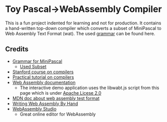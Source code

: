 # Toy Pascal->WebAssembly Compiler

This is a fun project indented for learning and not for production. It contains a hand-written top-down compiler which converts a subset of MiniPascal to Web Assembly Text Format (wat). The used [grammar](./grammar) can be found here.

## Credits

- [Grammar for MiniPascal](https://www.cs.helsinki.fi/u/vihavain/k10/okk/minipascal/minipascalsyntax.html)
  - [Used Subset](./grammar)
- [Stanford course on compilers](http://web.stanford.edu/class/cs143/index2018.html)
- [Practical tutorial on compilers](https://compilers.iecc.com/crenshaw/)
- [Web Assembly documentation](https://webassembly.org/docs/semantics/)
  - The interactive demo application uses the libwabt.js script from this page which is under [Apache Licese 2.0](https://github.com/WebAssembly/website/blob/master/LICENSE)
- [MDN doc about web assembly test format](https://developer.mozilla.org/en-US/docs/WebAssembly/Understanding_the_text_format)
- [Writing Web Assembly By Hand](https://blog.scottlogic.com/2018/04/26/webassembly-by-hand.html)
- [WebAssembly Studio](https://webassembly.studio/)
  - Great online editor for WebAssembly
